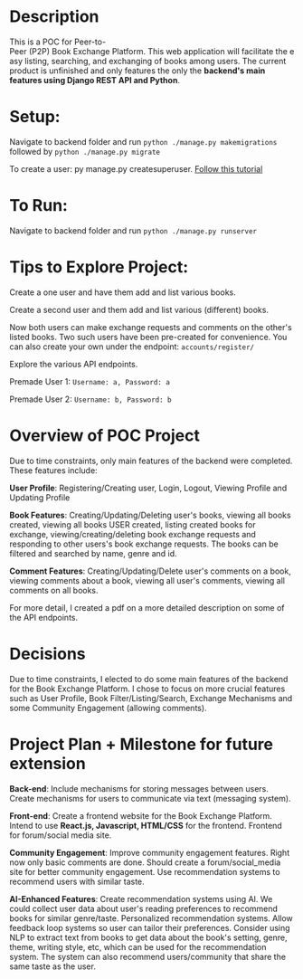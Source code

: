 # Description

This is a POC for Peer-to-Peer (P2P) Book Exchange Platform. This web application will facilitate the easy listing, searching, and exchanging of books among users. The current product is unfinished and only features the only the **backend's main features using Django REST API and Python**.

# Setup: 
Navigate to backend folder and run `python ./manage.py makemigrations` followed by `python ./manage.py migrate`

To create a user: py manage.py createsuperuser. [Follow this tutorial](https://www.w3schools.com/django/django_admin_create_user.php)

# To Run: 

Navigate to backend folder and run `python ./manage.py runserver`


# Tips to Explore Project:

Create a one user and have them add and list various books.

Create a second user and them add and list various (different) books.

Now both users can make exchange requests and comments on the other's listed books. Two such users have been pre-created for convenience. You can also create your own under the endpoint: `accounts/register/`

Explore the various API endpoints.

Premade User 1:  `Username: a, Password: a` 

Premade User 2: `Username: b, Password: b`


# Overview of POC Project

Due to time constraints, only main features of the backend were completed. These features include: 

**User Profile**: Registering/Creating user, Login, Logout, Viewing Profile and Updating Profile

**Book Features**: Creating/Updating/Deleting user's books, viewing all books created, viewing all books USER created, listing created books for exchange, viewing/creating/deleting book exchange requests and responding to other users's book exchange requests. The books can be filtered and searched by name, genre and id. 

**Comment Features**: Creating/Updating/Delete user's comments on a book, viewing comments about a book, viewing all user's comments, viewing all comments on all books. 

For more detail, I created a pdf on a more detailed description on some of the API endpoints. 


# Decisions 

Due to time constraints, I elected to do some main features of the backend for the Book Exchange Platform. I chose to focus on more crucial features such as User Profile, Book Filter/Listing/Search, Exchange Mechanisms and some Community Engagement (allowing comments).

# Project Plan + Milestone for future extension

**Back-end**: Include mechanisms for storing messages between users. Create mechanisms for users to communicate via text (messaging system).

**Front-end**: Create a frontend website for the Book Exchange Platform. Intend to use **React.js, Javascript, HTML/CSS** for the frontend. Frontend for forum/social media site.

**Community Engagement**: Improve community engagement features. Right now only basic comments are done. Should create a forum/social_media site for better community engagement. Use recommendation systems to recommend users with similar taste. 

**AI-Enhanced Features**: Create recommendation systems using AI. We could collect user data about user's reading preferences to recommend books for similar genre/taste. Personalized recommendation systems. Allow feedback loop systems so user can tailor their preferences. Consider using NLP to extract text from books to get data about the book's setting, genre, theme, writing style, etc, which can be used for the recommendation system. The system can also recommend users/community that share the same taste as the user. 

